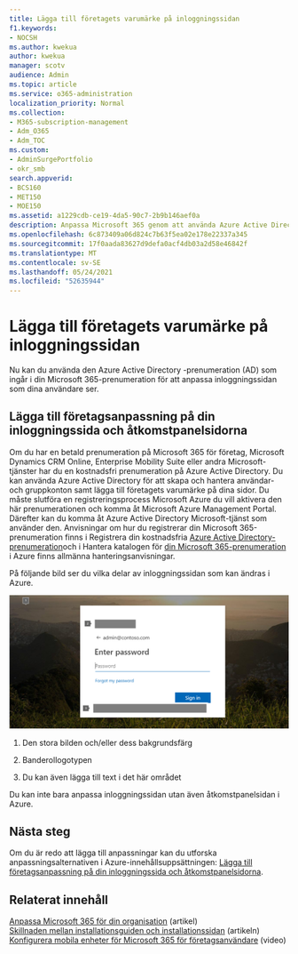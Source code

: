 ```yaml
---
title: Lägga till företagets varumärke på inloggningssidan
f1.keywords:
- NOCSH
ms.author: kwekua
author: kwekua
manager: scotv
audience: Admin
ms.topic: article
ms.service: o365-administration
localization_priority: Normal
ms.collection:
- M365-subscription-management
- Adm_O365
- Adm_TOC
ms.custom:
- AdminSurgePortfolio
- okr_smb
search.appverid:
- BCS160
- MET150
- MOE150
ms.assetid: a1229cdb-ce19-4da5-90c7-2b9b146aef0a
description: Anpassa Microsoft 365 genom att använda Azure Active Directory. Du kan lägga till en bild, en logotyp och text på inloggningssidan.
ms.openlocfilehash: 6c873409a06d824c7b63f5ea02e178e22337a345
ms.sourcegitcommit: 17f0aada83627d9defa0acf4db03a2d58e46842f
ms.translationtype: MT
ms.contentlocale: sv-SE
ms.lasthandoff: 05/24/2021
ms.locfileid: "52635944"
---
```

# <a name="add-your-company-branding-to-the-sign-in-page"></a>Lägga till företagets varumärke på inloggningssidan

 Nu kan du använda den Azure Active Directory -prenumeration (AD) som ingår i din Microsoft 365-prenumeration för att anpassa inloggningssidan som dina användare ser. 
  
## <a name="add-company-branding-to-your-sign-in-page-and-access-panel-pages"></a>Lägga till företagsanpassning på din inloggningssida och åtkomstpanelsidorna

Om du har en betald prenumeration på Microsoft 365 för företag, Microsoft Dynamics CRM Online, Enterprise Mobility Suite eller andra Microsoft-tjänster har du en kostnadsfri prenumeration på Azure Active Directory. Du kan använda Azure Active Directory för att skapa och hantera användar- och gruppkonton samt lägga till företagets varumärke på dina sidor. Du måste slutföra en registreringsprocess Microsoft Azure du vill aktivera den här prenumerationen och komma åt Microsoft Azure Management Portal. Därefter kan du komma åt Azure Active Directory Microsoft-tjänst som använder den. Anvisningar om hur du registrerar din Microsoft 365-prenumeration finns i Registrera din kostnadsfria [Azure Active Directory-prenumeration](../../compliance/use-your-free-azure-ad-subscription-in-office-365.md)och i Hantera katalogen för [din Microsoft 365-prenumeration](/azure/active-directory/fundamentals/active-directory-how-subscriptions-associated-directory) i Azure finns allmänna hanteringsanvisningar. 
  
På följande bild ser du vilka delar av inloggningssidan som kan ändras i Azure.
  
![Områden på inloggningssidan som du kan anpassa.](../../media/screenshotbranding.png)
  
1. Den stora bilden och/eller dess bakgrundsfärg
    
2. Banderollogotypen
    
3. Du kan även lägga till text i det här området
    
Du kan inte bara anpassa inloggningssidan utan även åtkomstpanelsidan i Azure.
  
## <a name="next-steps"></a>Nästa steg

Om du är redo att lägga till anpassningar kan du utforska anpassningsalternativen i Azure-innehållsuppsättningen: [Lägga till företagsanpassning på din inloggningssida och åtkomstpanelsidorna](/azure/active-directory/fundamentals/customize-branding).

## <a name="related-content"></a>Relaterat innehåll

[Anpassa Microsoft 365 för din organisation](customize-your-organization-theme.md) (artikel)\
[Skillnaden mellan installationsguiden och installationssidan](o365-setup-wizard-and-setup-page.md) (artikeln)\
[Konfigurera mobila enheter för Microsoft 365 för företagsanvändare](../../business/set-up-mobile-devices.md) (video)